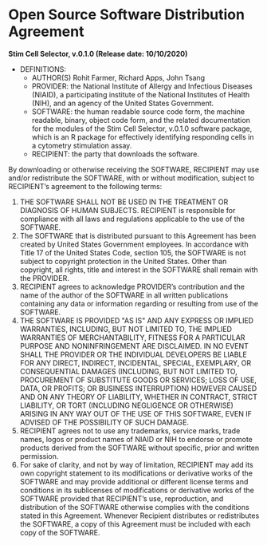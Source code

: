 # Open Source Software Distribution Agreement

**Stim Cell Selector, v.0.1.0 (Release date: 10/10/2020)**

* DEFINITIONS: 
  * AUTHOR(S) Rohit Farmer, Richard Apps, John Tsang 
  * PROVIDER: the National Institute of Allergy and Infectious Diseases (NIAID), a participating institute of the National Institutes of Health (NIH), and an agency of the United States Government.
  * SOFTWARE: the human readable source code form, the machine readable, binary, object code form, and the related documentation for the modules of the Stim Cell Selector, v.0.1.0 software package, which is an R package for effectively identifying responding cells in a cytometry stimulation assay.
  * RECIPIENT: the party that downloads the software.

By downloading or otherwise receiving the SOFTWARE, RECIPIENT may use and/or redistribute the SOFTWARE, with or without modification, subject to RECIPIENT’s agreement to the following terms:

1. THE SOFTWARE SHALL NOT BE USED IN THE TREATMENT OR DIAGNOSIS OF HUMAN SUBJECTS. RECIPIENT is responsible for compliance with all laws and regulations applicable to the use of the SOFTWARE.
2. The SOFTWARE that is distributed pursuant to this Agreement has been created by United States Government employees. In accordance with Title 17 of the United States Code, section 105, the SOFTWARE is not subject to copyright protection in the United States. Other than copyright, all rights, title and interest in the SOFTWARE shall remain with the PROVIDER.
3. RECIPIENT agrees to acknowledge PROVIDER’s contribution and the name of the author of the SOFTWARE in all written publications containing any data or information regarding or resulting from use of the SOFTWARE.
4. THE SOFTWARE IS PROVIDED "AS IS" AND ANY EXPRESS OR IMPLIED WARRANTIES, INCLUDING, BUT NOT LIMITED TO, THE IMPLIED WARRANTIES OF MERCHANTABILITY, FITNESS FOR A PARTICULAR PURPOSE AND NONINFRINGEMENT ARE DISCLAIMED. IN NO EVENT SHALL THE PROVIDER OR THE INDIVIDUAL DEVELOPERS BE LIABLE FOR ANY DIRECT, INDIRECT, INCIDENTAL, SPECIAL, EXEMPLARY, OR CONSEQUENTIAL DAMAGES (INCLUDING, BUT NOT LIMITED TO, PROCUREMENT OF SUBSTITUTE GOODS OR SERVICES; LOSS OF USE, DATA, OR PROFITS; OR BUSINESS INTERRUPTION) HOWEVER CAUSED AND ON ANY THEORY OF LIABILITY, WHETHER IN CONTRACT, STRICT LIABILITY, OR TORT
(INCLUDING NEGLIGENCE OR OTHERWISE) ARISING IN ANY WAY OUT OF THE USE OF THIS SOFTWARE, EVEN IF ADVISED OF THE POSSIBILITY OF SUCH DAMAGE.
5. RECIPIENT agrees not to use any trademarks, service marks, trade names, logos or product names of NIAID or NIH to endorse or promote products derived from the SOFTWARE without specific, prior and written permission.
6. For sake of clarity, and not by way of limitation, RECIPIENT may add its own copyright statement to its modifications or derivative works of the SOFTWARE and may provide additional or different license terms and conditions in its sublicenses of modifications or derivative works of the SOFTWARE provided that RECIPIENT’s use, reproduction, and distribution of the SOFTWARE otherwise complies with the conditions stated in this Agreement. Whenever Recipient distributes or redistributes the SOFTWARE, a copy of this Agreement must be included with each copy of the SOFTWARE.
